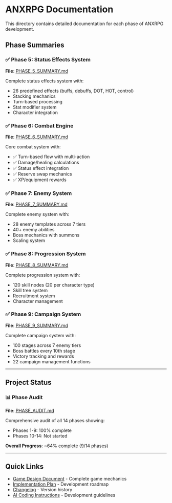 # ANXRPG Documentation

This directory contains detailed documentation for each phase of ANXRPG development.

## Phase Summaries

### ✅ Phase 5: Status Effects System
**File**: [PHASE_5_SUMMARY.md](PHASE_5_SUMMARY.md)

Complete status effects system with:
- 26 predefined effects (buffs, debuffs, DOT, HOT, control)
- Stacking mechanics
- Turn-based processing
- Stat modifier system
- Character integration

### ✅ Phase 6: Combat Engine
**File**: [PHASE_6_SUMMARY.md](PHASE_6_SUMMARY.md)

Core combat system with:
- ✅ Turn-based flow with multi-action
- ✅ Damage/healing calculations
- ✅ Status effect integration
- ✅ Reserve swap mechanics
- ✅ XP/equipment rewards

### ✅ Phase 7: Enemy System
**File**: [PHASE_7_SUMMARY.md](PHASE_7_SUMMARY.md)

Complete enemy system with:
- 28 enemy templates across 7 tiers
- 40+ enemy abilities
- Boss mechanics with summons
- Scaling system

### ✅ Phase 8: Progression System
**File**: [PHASE_8_SUMMARY.md](PHASE_8_SUMMARY.md)

Complete progression system with:
- 120 skill nodes (20 per character type)
- Skill tree system
- Recruitment system
- Character management

### ✅ Phase 9: Campaign System
**File**: [PHASE_9_SUMMARY.md](PHASE_9_SUMMARY.md)

Complete campaign system with:
- 100 stages across 7 enemy tiers
- Boss battles every 10th stage
- Victory tracking and rewards
- 22 campaign management functions

---

## Project Status

### 📊 Phase Audit
**File**: [PHASE_AUDIT.md](PHASE_AUDIT.md)

Comprehensive audit of all 14 phases showing:
- Phases 1-9: 100% complete
- Phases 10-14: Not started

**Overall Progress**: ~64% complete (9/14 phases)

---

## Quick Links

- [Game Design Document](../GAME_DESIGN.md) - Complete game mechanics
- [Implementation Plan](../IMPLEMENTATION_PLAN.md) - Development roadmap
- [Changelog](../CHANGELOG.md) - Version history
- [AI Coding Instructions](../.github/copilot-instructions.md) - Development guidelines
